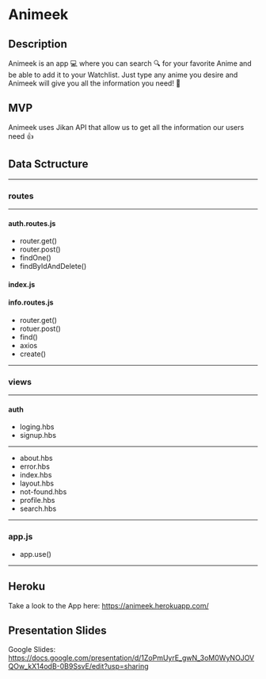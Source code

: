 # Animeek

## Description

Animeek is an app 💻 where you can search 🔍 for your favorite Anime and be able to add it to your Watchlist. Just type any anime you desire and Animeek will give you all the information you need! 💫

## MVP

Animeek uses Jikan API that allow us to get all the information our users need 👍

## Data Sctructure
***
### routes
***
#### auth.routes.js
- router.get()
- router.post()
- findOne()
- findByIdAndDelete()

#### index.js

#### info.routes.js
- router.get()
- rotuer.post()
- find()
- axios
- create() 

***
### views
***
####  auth
- loging.hbs
- signup.hbs
***
- about.hbs
- error.hbs
- index.hbs
- layout.hbs
- not-found.hbs
- profile.hbs
- search.hbs
***
### app.js
- app.use()
***
## Heroku

Take a look to the App here: <https://animeek.herokuapp.com/>

## Presentation Slides

Google Slides: <https://docs.google.com/presentation/d/1ZoPmUyrE_gwN_3oM0WyNOJOVQOw_kX14odB-0B9SsvE/edit?usp=sharing>




